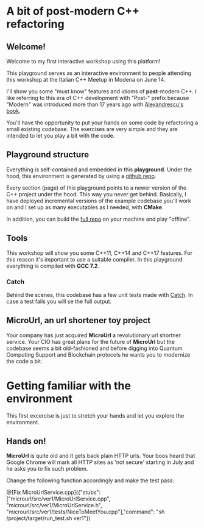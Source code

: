 # A bit of post-modern C++ refactoring

## Welcome!

Welcome to my first interactive workshop using this platform!

This playground serves as an interactive environment to people attending this workshop at the Italian C++ Meetup in Modena on June 14.

I'll show you some "must know" features and idioms of **post**-modern C++. I like referring to this era of C++ development with "Post-" prefix because "Modern" was introduced more than 17 years ago with [Alexandrescu's book](https://en.wikipedia.org/wiki/Modern_C%2B%2B_Design).

You'll have the opportunity to put your hands on some code by refactoring a small existing codebase. The exercises are very simple and they are intended to let you play a bit with the code.

## Playground structure

Everything is self-contained and embedded in this **playground**. Under the hood, this environment is generated by using a [github repo](https://github.com/ilpropheta).

Every section (page) of this playground points to a newer version of the C++ project under the hood. This way you never get behind. 
Basically, I have deployed incremental versions of the example codebase you'll work on and I set up as many executables as I needed, with **CMake**.

In addition, you can build the [full repo](https://github.com/ilpropheta) on your machine and play "offline".

## Tools

This workshop will show you some C++11, C++14 and C++17 features. For this reason it's important to use a suitable compiler. In this playground everything is compiled with **GCC 7.2**.

### Catch

Behind the scenes, this codebase has a few unit tests made with [Catch](https://github.com/catchorg/Catch2). In case a test fails you will se the full output.

## MicroUrl, an url shortener toy project

Your company has just acquired **MicroUrl** a revolutionary url shortner service. Your CIO has great plans for the future of **MicroUrl** but the codebase seems a bit old-fashioned and before digging into Quantum Computing Support and Blockchain protocols he wants you to modernize the code a bit.

# Getting familiar with the environment

This first excercise is just to stretch your hands and let you explore the environment.

## Hands on!

**MicroUrl** is quite old and it gets back plain HTTP urls. Your boos heard that Google Chrome will mark all HTTP sites as 'not secure' starting in July and he asks you to fix such problem.

Change the following function accordingly and make the test pass:

@[Fix MicroUrlService.cpp]({"stubs": ["microurl/src/ver1/MicroUrlService.cpp", "microurl/src/ver1/MicroUrlService.h", "microurl/src/ver1/tests/NiceToMeetYou.cpp"],"command": "sh /project/target/run_test.sh ver1"})